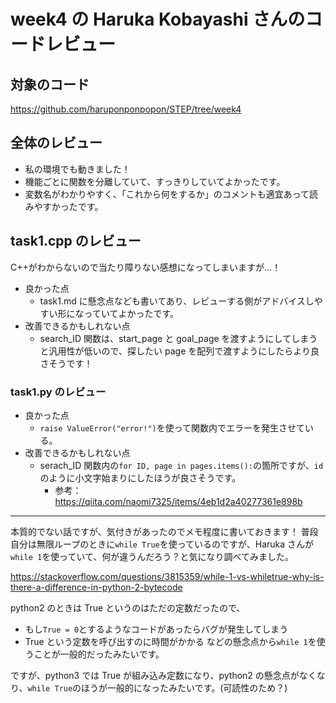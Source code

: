 # week4 の Haruka Kobayashi さんのコードレビュー

## 対象のコード

https://github.com/haruponponpopon/STEP/tree/week4

## 全体のレビュー

- 私の環境でも動きました！
- 機能ごとに関数を分離していて、すっきりしていてよかったです。
- 変数名がわかりやすく、「これから何をするか」のコメントも適宜あって読みやすかったです。

## task1.cpp のレビュー

C++がわからないので当たり障りない感想になってしまいますが…！

- 良かった点
  - task1.md に懸念点なども書いてあり、レビューする側がアドバイスしやすい形になっていてよかったです。
- 改善できるかもしれない点
  - search_ID 関数は、start_page と goal_page を渡すようにしてしまうと汎用性が低いので、探したい page を配列で渡すようにしたらより良さそうです！

### task1.py のレビュー

- 良かった点
  - `raise ValueError("error!")`を使って関数内でエラーを発生させている。
- 改善できるかもしれない点
  - serach_ID 関数内の`for ID, page in pages.items():`の箇所ですが、`id`のように小文字始まりにしたほうが良さそうです。
    - 参考：https://qiita.com/naomi7325/items/4eb1d2a40277361e898b

---

本質的でない話ですが、気付きがあったのでメモ程度に書いておきます！
普段自分は無限ループのときに`while True`を使っているのですが、Haruka さんが`while 1`を使っていて、何が違うんだろう？と気になり調べてみました。

https://stackoverflow.com/questions/3815359/while-1-vs-whiletrue-why-is-there-a-difference-in-python-2-bytecode

python2 のときは True というのはただの定数だったので、

- もし`True = 0`とするようなコードがあったらバグが発生してしまう
- True という定数を呼び出すのに時間がかかる
  などの懸念点から`while 1`を使うことが一般的だったみたいです。

ですが、python3 では True が組み込み定数になり、python2 の懸念点がなくなり、`while True`のほうが一般的になったみたいです。(可読性のため？)
